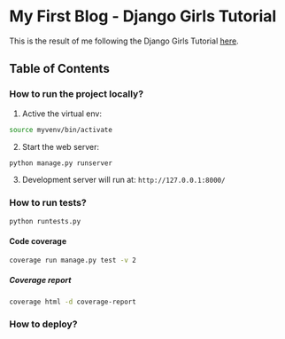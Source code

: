 # My First Blog - Django Girls Tutorial

This is the result of me following the Django Girls Tutorial [here](https://tutorial.djangogirls.org/en/).

## Table of Contents

### How to run the project locally?
1. Active the virtual env:
```bash
source myvenv/bin/activate
```

2. Start the web server:
```bash
python manage.py runserver
```

3. Development server will run at: `http://127.0.0.1:8000/`

### How to run tests?

```bash
python runtests.py
```

#### Code coverage

```bash
coverage run manage.py test -v 2
```

##### Coverage report

```bash
coverage html -d coverage-report
```

### How to deploy?

<WIP>